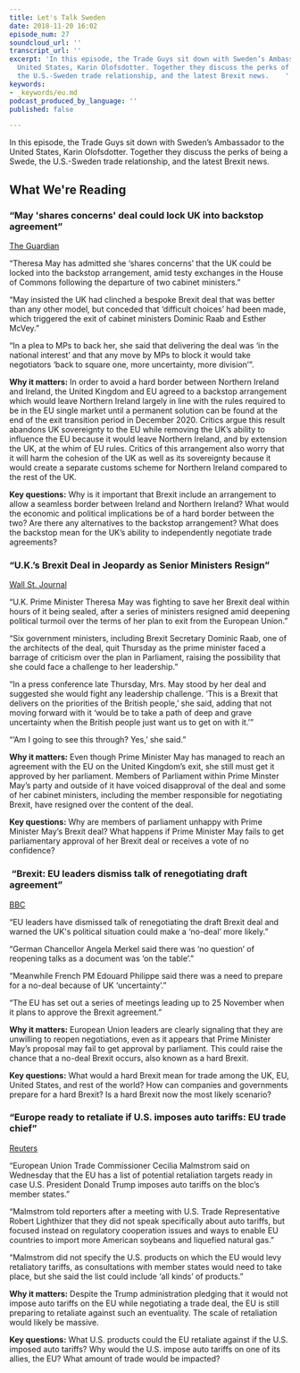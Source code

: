 ```yaml
---
title: Let's Talk Sweden
date: 2018-11-20 16:02
episode_num: 27
soundcloud_url: ''
transcript_url: ''
excerpt: 'In this episode, the Trade Guys sit down with Sweden’s Ambassador to the
  United States, Karin Olofsdotter. Together they discuss the perks of being a Swede,
  the U.S.-Sweden trade relationship, and the latest Brexit news.    '
keywords:
- _keywords/eu.md
podcast_produced_by_language: ''
published: false

---
```

In this episode, the Trade Guys sit down with Sweden’s Ambassador to the United States, Karin Olofsdotter. Together they discuss the perks of being a Swede, the U.S.-Sweden trade relationship, and the latest Brexit news.    

## What We're Reading

### “May 'shares concerns' deal could lock UK into backstop agreement” 

[The Guardian](https://www.theguardian.com/politics/2018/nov/15/bespoke-brexit-deal-better-than-any-other-option-may-tells-mps) 

“Theresa May has admitted she ‘shares concerns’ that the UK could be locked into the backstop arrangement, amid testy exchanges in the House of Commons following the departure of two cabinet ministers.”

“May insisted the UK had clinched a bespoke Brexit deal that was better than any other model, but conceded that ‘difficult choices’ had been made, which triggered the exit of cabinet ministers Dominic Raab and Esther McVey.”

“In a plea to MPs to back her, she said that delivering the deal was ‘in the national interest’ and that any move by MPs to block it would take negotiators ‘back to square one, more uncertainty, more division’”.

**Why it matters:** In order to avoid a hard border between Northern Ireland and Ireland, the United Kingdom and EU agreed to a backstop arrangement which would leave Northern Ireland largely in line with the rules required to be in the EU single market until a permanent solution can be found at the end of the exit transition period in December 2020. Critics argue this result abandons UK sovereignty to the EU while removing the UK’s ability to influence the EU because it would leave Northern Ireland, and by extension the UK, at the whim of EU rules. Critics of this arrangement also worry that it will harm the cohesion of the UK as well as its sovereignty because it would create a separate customs scheme for Northern Ireland compared to the rest of the UK. 

**Key questions:** Why is it important that Brexit include an arrangement to allow a seamless border between Ireland and Northern Ireland? What would the economic and political implications be of a hard border between the two? Are there any alternatives to the backstop arrangement? What does the backstop mean for the UK’s ability to independently negotiate trade agreements?

### “U.K.’s Brexit Deal in Jeopardy as Senior Ministers Resign” 

[Wall St. Journal](https://www.wsj.com/articles/european-officials-to-meet-to-approve-draft-brexit-deal-1542269504?mod=hp_lead_pos1) 

“U.K. Prime Minister Theresa May was fighting to save her Brexit deal within hours of it being sealed, after a series of ministers resigned amid deepening political turmoil over the terms of her plan to exit from the European Union.”

“Six government ministers, including Brexit Secretary Dominic Raab, one of the architects of the deal, quit Thursday as the prime minister faced a barrage of criticism over the plan in Parliament, raising the possibility that she could face a challenge to her leadership.”

“In a press conference late Thursday, Mrs. May stood by her deal and suggested she would fight any leadership challenge. ‘This is a Brexit that delivers on the priorities of the British people,’ she said, adding that not moving forward with it ‘would be to take a path of deep and grave uncertainty when the British people just want us to get on with it.’”

“’Am I going to see this through? Yes,’ she said.”

**Why it matters:** Even though Prime Minister May has managed to reach an agreement with the EU on the United Kingdom’s exit, she still must get it approved by her parliament. Members of Parliament within Prime Minster May’s party and outside of it have voiced disapproval of the deal and some of her cabinet ministers, including the member responsible for negotiating Brexit, have resigned over the content of the deal. 

**Key questions:** Why are members of parliament unhappy with Prime Minister May’s Brexit deal? What happens if Prime Minister May fails to get parliamentary approval of her Brexit deal or receives a vote of no confidence?

###  “Brexit: EU leaders dismiss talk of renegotiating draft agreement” 

[BBC](https://www.bbc.com/news/world-europe-46228454) 

“EU leaders have dismissed talk of renegotiating the draft Brexit deal and warned the UK's political situation could make a ‘no-deal’ more likely.”

“German Chancellor Angela Merkel said there was ‘no question’ of reopening talks as a document was ‘on the table’.”

“Meanwhile French PM Edouard Philippe said there was a need to prepare for a no-deal because of UK ‘uncertainty’.”

“The EU has set out a series of meetings leading up to 25 November when it plans to approve the Brexit agreement.”

**Why it matters:** European Union leaders are clearly signaling that they are unwilling to reopen negotiations, even as it appears that Prime Minister May’s proposal may fail to get approval by parliament. This could raise the chance that a no-deal Brexit occurs, also known as a hard Brexit.

**Key questions:** What would a hard Brexit mean for trade among the UK, EU, United States, and rest of the world? How can companies and governments prepare for a hard Brexit? Is a hard Brexit now the most likely scenario?

### “Europe ready to retaliate if U.S. imposes auto tariffs: EU trade chief”

[Reuters](https://www.reuters.com/article/us-usa-trade-eu/eu-trade-chief-says-ready-to-retaliate-if-u-s-imposes-auto-tariffs-idUSKCN1NJ2VW) 

“European Union Trade Commissioner Cecilia Malmstrom said on Wednesday that the EU has a list of potential retaliation targets ready in case U.S. President Donald Trump imposes auto tariffs on the bloc’s member states.”

“Malmstrom told reporters after a meeting with U.S. Trade Representative Robert Lighthizer that they did not speak specifically about auto tariffs, but focused instead on regulatory cooperation issues and ways to enable EU countries to import more American soybeans and liquefied natural gas.”

“Malmstrom did not specify the U.S. products on which the EU would levy retaliatory tariffs, as consultations with member states would need to take place, but she said the list could include ‘all kinds’ of products.”

**Why it matters:** Despite the Trump administration pledging that it would not impose auto tariffs on the EU while negotiating a trade deal, the EU is still preparing to retaliate against such an eventuality. The scale of retaliation would likely be massive. 

**Key questions:** What U.S. products could the EU retaliate against if the U.S. imposed auto tariffs? Why would the U.S. impose auto tariffs on one of its allies, the EU? What amount of trade would be impacted?

 